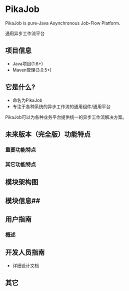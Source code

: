 PikaJob
=======

PikaJob is pure-Java Asynchronous Job-Flow Platform.

通用异步工作流平台

## 项目信息 ##

- Java项目(1.6+)
- Maven管理(3.0.5+)

## 它是什么? ##

- 命名为PikaJob
- 专注于各种系统的异步工作流的通用组件/通用平台

PikaJob可以为各种业务平台提供统一的异步工作流解决方案。

## 未来版本（完全版）功能特点 ##

### 重要功能特点 ###

### 其它功能特点 ###

## 模块架构图  ##

## 模块信息##

## 用户指南 ##

### 概述 ###

## 开发人员指南 ##

- 详细设计文档

## 其它 ##

